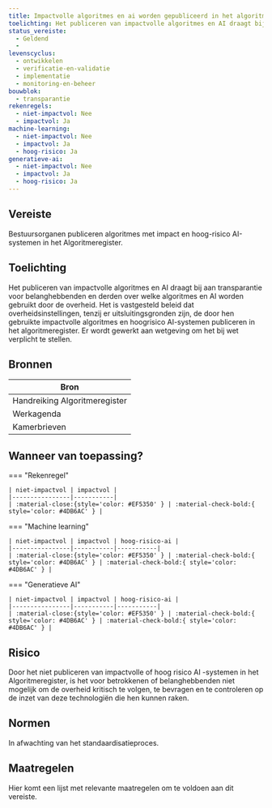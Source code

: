 ```yaml
---
title: Impactvolle algoritmes en ai worden gepubliceerd in het algoritmeregister
toelichting: Het publiceren van impactvolle algoritmes en AI draagt bij aan transparantie voor belanghebbenden en derden over welke algoritmes en AI worden gebruikt door de overheid. Het is vastgesteld beleid dat overheidsinstellingen, tenzij er uitsluitingsgronden zijn, de door hen gebruikte impactvolle algoritmes en hoogrisico AI-systemen publiceren in het algoritmeregister. Er wordt gewerkt aan wetgeving om het bij wet verplicht te stellen.
status_vereiste:
  - Geldend
  -
levenscyclus:
  - ontwikkelen
  - verificatie-en-validatie
  - implementatie
  - monitoring-en-beheer
bouwblok:
  - transparantie
rekenregels:
  - niet-impactvol: Nee
  - impactvol: Ja
machine-learning:
  - niet-impactvol: Nee
  - impactvol: Ja
  - hoog-risico: Ja
generatieve-ai:
  - niet-impactvol: Nee
  - impactvol: Ja
  - hoog-risico: Ja
---
```


<!-- tags -->

## Vereiste

Bestuursorganen publiceren algoritmes met impact en hoog-risico AI-systemen in het Algoritmeregister.

## Toelichting

Het publiceren van impactvolle algoritmes en AI draagt bij aan transparantie voor belanghebbenden en derden over welke algoritmes en AI worden gebruikt door de overheid.
Het is vastgesteld beleid dat overheidsinstellingen, tenzij er uitsluitingsgronden zijn, de door hen gebruikte impactvolle algoritmes en hoogrisico AI-systemen publiceren in het algoritmeregister.
Er wordt gewerkt aan wetgeving om het bij wet verplicht te stellen.

## Bronnen

| Bron                          |
| ----------------------------- |
| Handreiking Algoritmeregister |
| Werkagenda                    |
| Kamerbrieven                  |

## Wanneer van toepassing?

=== "Rekenregel"

    | niet-impactvol | impactvol |
    |----------------|-----------|
    | :material-close:{style='color: #EF5350' } | :material-check-bold:{ style='color: #4DB6AC' } |

=== "Machine learning"

    | niet-impactvol | impactvol | hoog-risico-ai |
    |----------------|-----------|-----------|
    | :material-close:{style='color: #EF5350' } | :material-check-bold:{ style='color: #4DB6AC' } | :material-check-bold:{ style='color: #4DB6AC' } |

=== "Generatieve AI"

    | niet-impactvol | impactvol | hoog-risico-ai |
    |----------------|-----------|-----------|
    | :material-close:{style='color: #EF5350' } | :material-check-bold:{ style='color: #4DB6AC' } | :material-check-bold:{ style='color: #4DB6AC' } |

## Risico

Door het niet publiceren van impactvolle of hoog risico AI -systemen in het Algoritmeregister, is het voor betrokkenen of belanghebbenden niet mogelijk om de overheid kritisch te volgen, te bevragen en te controleren op de inzet van deze technologiën die hen kunnen raken.

## Normen

In afwachting van het standaardisatieproces.

## Maatregelen

Hier komt een lijst met relevante maatregelen om te voldoen aan dit vereiste.
